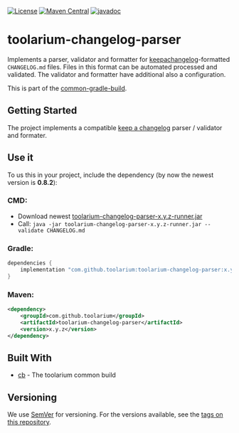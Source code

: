 [![License](https://img.shields.io/github/license/toolarium/toolarium-changelog-parser)](https://github.com/toolarium/toolarium-changelog-parser/blob/master/LICENSE)
[![Maven Central](https://img.shields.io/maven-central/v/com.github.toolarium/toolarium-changelog-parser/0.8.2)](https://search.maven.org/artifact/com.github.toolarium/toolarium-changelog-parser/0.8.2/jar)
[![javadoc](https://javadoc.io/badge2/com.github.toolarium/toolarium-changelog-parser/javadoc.svg)](https://javadoc.io/doc/com.github.toolarium/toolarium-changelog-parser)


# toolarium-changelog-parser

Implements a parser, validator and formatter for [keepachangelog](https://keepachangelog.com)-formatted `CHANGELOG.md` files. Files in this format can be automated processed and validated. The validator and formatter have additional also a configuration.

This is part of the [common-gradle-build](https://github.com/toolarium/common-gradle-build/).


## Getting Started

The project implements a compatible [keep a changelog](https://keepachangelog.com/en/1.0.0/) parser / validator and formater.


## Use it

To us this in your project, include the dependency (by now the newest version is **0.8.2**):

### CMD:

- Download newest [toolarium-changelog-parser-x.y.z-runner.jar](https://repo1.maven.org/maven2/com/github/toolarium/toolarium-changelog-parser/0.8.2/toolarium-changelog-parser-0.8.2-runner.jar)
- Call: ```java -jar toolarium-changelog-parser-x.y.z-runner.jar --validate CHANGELOG.md```


### Gradle:

```groovy
dependencies {
    implementation "com.github.toolarium:toolarium-changelog-parser:x.y.z"
}
```

### Maven:

```xml
<dependency>
    <groupId>com.github.toolarium</groupId>
    <artifactId>toolarium-changelog-parser</artifactId>
    <version>x.y.z</version>
</dependency>
```


## Built With

* [cb](https://github.com/toolarium/common-build) - The toolarium common build

## Versioning

We use [SemVer](http://semver.org/) for versioning. For the versions available, see the [tags on this repository](https://github.com/toolarium/toolarium-changelog-parser/tags).
